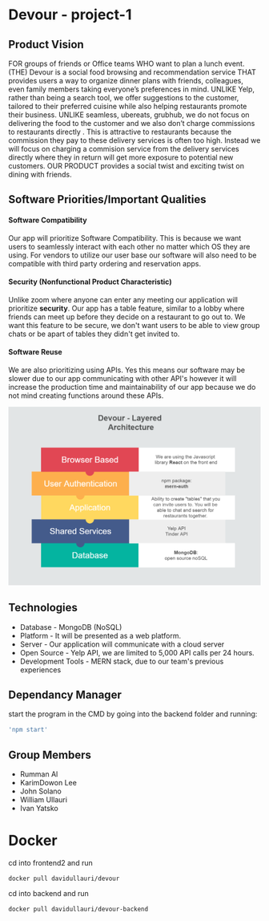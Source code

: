 # Devour - project-1

## Product Vision
FOR groups of friends or Office teams WHO want to plan a lunch event.(THE)
Devour is a social food browsing and recommendation service THAT provides
users a way to organize dinner plans with friends, colleagues, even family members taking everyone’s preferences in mind. UNLIKE Yelp, rather than being a
search tool, we offer suggestions to the customer, tailored to their preferred cuisine while also helping restaurants promote their business. UNLIKE seamless,
ubereats, grubhub, we do not focus on delivering the food to the customer and
we also don’t charge commissions to restaurants directly . This is attractive to
restaurants because the commission they pay to these delivery services is often
too high. Instead we will focus on charging a commision service from the delivery services directly where they in return will get more exposure to potential
new customers. OUR PRODUCT provides a social twist and exciting twist
on dining with friends.

## Software Priorities/Important Qualities

#### Software Compatibility 
Our app will prioritize Software Compatibility. This is because we want users to seamlessly interact with each other no matter which OS they are using. For vendors to utilize our user base our software will also need to be compatible with third party ordering and reservation apps. 

#### Security (Nonfunctional Product Characteristic)
Unlike zoom where anyone can enter any meeting our application will prioritize **security**. Our app has a table feature, similar to a lobby where friends can meet up before they decide on a restaurant to go out to. We want this feature to be secure, we don't want users to be able to view group chats or be apart of tables they didn't get invited to. 

#### Software Reuse
We are also prioritizing using APIs. Yes this means our software may be slower due to our app communicating with other API's however it will increase the production time and maintainability of our app because we do not mind creating functions around these APIs. 


![LayeredArchitecture](./READMEassets/LayeredArch.png)

## Technologies
- Database - MongoDB (NoSQL)
- Platform - It will be presented as a web platform.
- Server - Our application will communicate with a cloud server
- Open Source - Yelp API, we are limited to 5,000 API calls per 24 hours.
- Development Tools - MERN stack, due to our team's previous experiences 


## Dependancy Manager
start the program in the CMD by going into the backend folder and running:
```bash
'npm start'
```

## Group Members 
- Rumman Al 
- KarimDowon Lee
- John Solano
- William Ullauri
- Ivan Yatsko

# Docker
cd into frontend2 and run

```
docker pull davidullauri/devour
```

cd into backend and run

```
docker pull davidullauri/devour-backend
```
